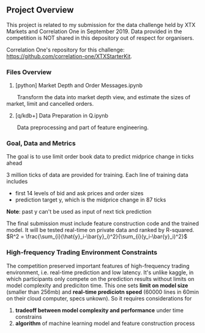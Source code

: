 ## Project Overview

This project is related to my submission for the data challenge held by XTX Markets and Correlation One in September 2019. Data provided in the competition is NOT shared in this depository out of respect for organisers.

Correlation One's repository for this challenge: https://github.com/correlation-one/XTXStarterKit.

### Files Overview

1. [python] Market Depth and Order Messages.ipynb

&emsp;&emsp;Transform the data into market depth view, and estimate the sizes of market, limit and cancelled orders.

2. [q/kdb+] Data Preparation in Q.ipynb

&emsp;&emsp;Data preprocessing and part of feature engineering.


### Goal, Data and Metrics
The goal is to use limit order book data to predict midprice change in ticks ahead

3 million ticks of data are provided for training. Each line of training data includes
- first 14 levels of bid and ask prices and order sizes
- prediction target y, which is the midprice change in 87 ticks

**Note**: past y can't be used as input of next tick prediction

The final submission must include feature construction code and the trained model. It will be tested real-time on private data and ranked by R-squared. 
$R^2 = \frac{\sum_{i}(\hat{y}_i-\bar{y}_i)^2}{\sum_{i}(y_i-\bar{y}_i)^2}$

### High-frequency Trading Environment Constraints
The competition preserved important features of high-frequency trading environment, i.e. real-time prediction and low latency. It's unlike kaggle, in which participants only compete on the prediction results without limits on model complexity and prediciton time. This one sets **limit on model size** (smaller than 256mb) and **real-time prediciotn speed** (60000 lines in 60min on their cloud computer, specs unkown). So it requires considerations for
1. **tradeoff between model complexity and performance** under time constrains
2. **algorithm** of machine learning model and feature construction process
